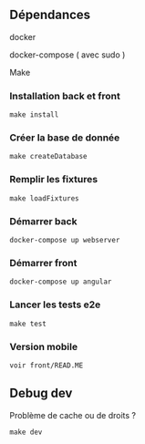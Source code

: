 ## Dépendances

docker

docker-compose ( avec sudo )

Make

### Installation back et front

``
make install
``


### Créer la base de donnée

``
make createDatabase
``

### Remplir les fixtures

``
make loadFixtures
``

### Démarrer back

``
docker-compose up webserver
``


### Démarrer front 

``
docker-compose up angular
``

### Lancer les tests e2e
`
make test
`

### Version mobile
`
voir front/READ.ME
`


## Debug dev

Problème de cache ou de droits ?   

``
make dev
``









